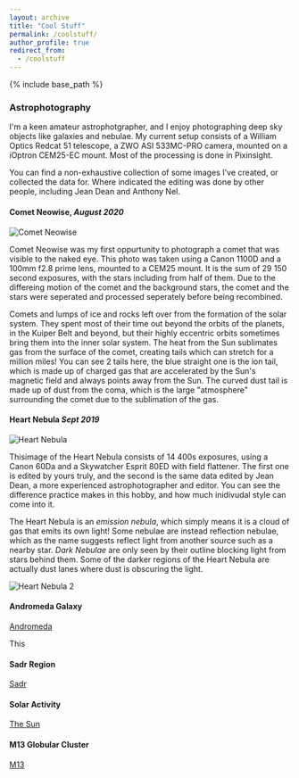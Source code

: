 ```yaml
---
layout: archive
title: "Cool Stuff"
permalink: /coolstuff/
author_profile: true
redirect_from:
  - /coolstuff
---
```


{% include base_path %}

<h3>Astrophotography </h3>

I'm a keen amateur astrophotgrapher, and I enjoy photographing deep sky objects like galaxies and nebulae. My current setup consists of a William Optics Redcat 51 telescope, a ZWO ASI 533MC-PRO camera, mounted on a iOptron CEM25-EC mount. Most of the processing is done in Pixinsight.

You can find a non-exhaustive collection of some images I've created, or collected the data for. Where indicated the editing was done by other people, including Jean Dean and Anthony Nel.


<h4>Comet Neowise, <i>August 2020</i> </h4>

![Comet Neowise](http://www.thomas-harvey.com/images/astrophotography/NEOWISE_small.png)

Comet Neowise was my first oppurtunity to photograph a comet that was visible to the naked eye. This photo was taken using a Canon 1100D and a 100mm f2.8 prime lens, mounted to a CEM25 mount. It is the sum of 29 150 second exposures, with the stars including from half of them. Due to the differeing motion of the comet and the background stars, the comet and the stars were seperated and processed seperately before being recombined.

Comets and lumps of ice and rocks left over from the formation of the solar system. They spent most of their time out beyond the orbits of the planets, in the Kuiper Belt and beyond, but their highly eccentric orbits sometimes bring them into the inner solar system. The heat from the Sun sublimates gas from the surface of the comet, creating tails which can stretch for a million miles! You can see 2 tails here, the blue straight one is the ion tail, which is made up of charged gas that are accelerated by the Sun's magnetic field and always points away from the Sun. The curved dust tail is made up of dust from the coma, which is the large "atmosphere" surrounding the comet due to the sublimation of the gas. 

<h4>Heart Nebula <i>Sept 2019</i></h4>

![Heart Nebula](http://www.thomas-harvey.com/images/astrophotography/heart.jpg)

Thisimage of the Heart Nebula consists of 14 400s exposures, using a Canon 60Da and a Skywatcher Esprit 80ED with field flattener. The first one is edited by yours truly, and the second is the same data edited by Jean Dean, a more experienced astrophotographer and editor. You can see the difference practice makes in this hobby, and how much inidivudal style can come into it.

The Heart Nebula is an <i>emission nebula</i>, which simply means it is a cloud of gas that emits its own light! Some nebulae are instead reflection nebulae, which as the name suggests reflect light from another source such as a nearby star. <i>Dark Nebulae</i> are only seen by their outline blocking light from stars behind them. Some of the darker regions of the Heart Nebula are actually dust lanes where dust is obscuring the light.

![Heart Nebula 2](http://wwww.thomas-harvey.com/images/astrophotography/heart2.jpg)

<h4>Andromeda Galaxy</h4>

[Andromeda](http://wwww.thomas-harvey.com/images/astrophotography/andromeda.jpg)

This 
  <h4>Sadr Region</h4>

[Sadr](http://www.thomas-harvey.com/images/astrophotography/sadr.jpg)

<h4>Solar Activity</h4>

[The Sun](http://www.thomas-harvey.com/images/astrophotography/sadr.jpg)

<h4>M13 Globular Cluster </h4>

[M13](http://www.thomas-harvey.com/images/astrophotography/m13.jpg)



